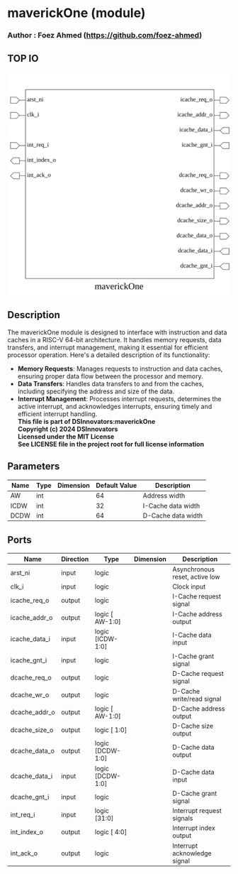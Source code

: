 # maverickOne (module)

### Author : Foez Ahmed (https://github.com/foez-ahmed)

## TOP IO
<img src="./maverickOne_top.svg">

## Description

The maverickOne module is designed to interface with instruction and data caches in a RISC-V 64-bit
architecture. It handles memory requests, data transfers, and interrupt management, making it
essential for efficient processor operation. Here's a detailed description of its functionality:
- **Memory Requests**: Manages requests to instruction and data caches, ensuring proper data flow
  between the processor and memory.
- **Data Transfers**: Handles data transfers to and from the caches, including specifying the
  address and size of the data.
- **Interrupt Management**: Processes interrupt requests, determines the active interrupt, and
  acknowledges interrupts, ensuring timely and efficient interrupt handling.
<br>**This file is part of DSInnovators:maverickOne**
<br>**Copyright (c) 2024 DSInnovators**
<br>**Licensed under the MIT License**
<br>**See LICENSE file in the project root for full license information**

## Parameters
|Name|Type|Dimension|Default Value|Description|
|-|-|-|-|-|
|AW|int||64|Address width|
|ICDW|int||32|I-Cache data width|
|DCDW|int||64|D-Cache data width|

## Ports
|Name|Direction|Type|Dimension|Description|
|-|-|-|-|-|
|arst_ni|input|logic||Asynchronous reset, active low|
|clk_i|input|logic||Clock input|
|icache_req_o|output|logic||I-Cache request signal|
|icache_addr_o|output|logic [ AW-1:0]||I-Cache address output|
|icache_data_i|input|logic [ICDW-1:0]||I-Cache data input|
|icache_gnt_i|input|logic||I-Cache grant signal|
|dcache_req_o|output|logic||D-Cache request signal|
|dcache_wr_o|output|logic||D-Cache write/read signal|
|dcache_addr_o|output|logic [ AW-1:0]||D-Cache address output|
|dcache_size_o|output|logic [ 1:0]||D-Cache size output|
|dcache_data_o|output|logic [DCDW-1:0]||D-Cache data output|
|dcache_data_i|input|logic [DCDW-1:0]||D-Cache data input|
|dcache_gnt_i|input|logic||D-Cache grant signal|
|int_req_i|input|logic [31:0]||Interrupt request signals|
|int_index_o|output|logic [ 4:0]||Interrupt index output|
|int_ack_o|output|logic||Interrupt acknowledge signal|
